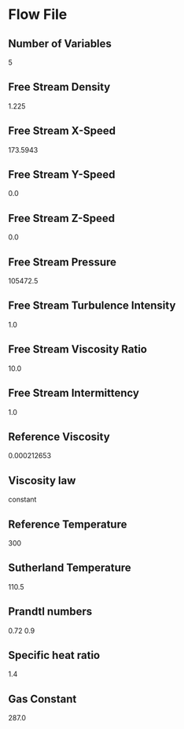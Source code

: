 
Flow File
===========
## Number of Variables
5

## Free Stream Density
1.225

## Free Stream X-Speed
173.5943

## Free Stream Y-Speed
0.0

## Free Stream Z-Speed
0.0

## Free Stream Pressure
105472.5

## Free Stream Turbulence Intensity
1.0

## Free Stream Viscosity Ratio
10.0

## Free Stream Intermittency
1.0

## Reference Viscosity
0.000212653

## Viscosity law
constant

## Reference Temperature
300

## Sutherland Temperature
110.5

## Prandtl numbers
0.72 0.9

## Specific heat ratio
1.4

## Gas Constant
287.0


